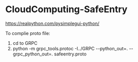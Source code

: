 # CloudComputing-SafeEntry

https://realpython.com/pysimplegui-python/

To complie proto file:
1. cd to GRPC
2. python -m grpc_tools.protoc -I../GRPC --python_out=. --grpc_python_out=. safeentry.proto